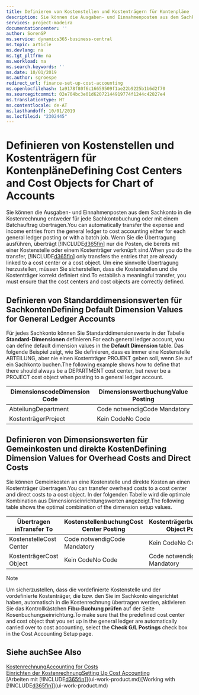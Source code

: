 ```yaml
---
title: Definieren von Kostenstellen und Kostenträgern für Kontenpläne | Microsoft Docs
description: Sie können die Ausgaben- und Einnahmenposten aus dem Sachkonto in die Kostenrechnung entweder für jede Sachkontobuchung oder mit einem Batchauftrag übertragen. Wenn Sie die Übertragung ausführen, überträgt das System nur die Posten, die bereits mit einer Kostenstelle oder einem Kostenträger verknüpft sind. Um eine sinnvolle Übertragung herzustellen, müssen Sie sicherstellen, dass die Kostenstellen und die Kostenträger korrekt definiert sind.
services: project-madeira
documentationcenter: ''
author: SorenGP
ms.service: dynamics365-business-central
ms.topic: article
ms.devlang: na
ms.tgt_pltfrm: na
ms.workload: na
ms.search.keywords: ''
ms.date: 10/01/2019
ms.author: sgroespe
redirect_url: finance-set-up-cost-accounting
ms.openlocfilehash: 1a9178f80f6c16659509f1ae22b9225b1b6d2f70
ms.sourcegitcommit: 02e704bc3e01d62072144919774f1244c42827e4
ms.translationtype: HT
ms.contentlocale: de-AT
ms.lasthandoff: 10/01/2019
ms.locfileid: "2302445"
---
```

# <a name="defining-cost-centers-and-cost-objects-for-chart-of-accounts"></a><span data-ttu-id="2ea6d-105">Definieren von Kostenstellen und Kostenträgern für Kontenpläne</span><span class="sxs-lookup"><span data-stu-id="2ea6d-105">Defining Cost Centers and Cost Objects for Chart of Accounts</span></span>
<span data-ttu-id="2ea6d-106">Sie können die Ausgaben- und Einnahmenposten aus dem Sachkonto in die Kostenrechnung entweder für jede Sachkontobuchung oder mit einem Batchauftrag übertragen.</span><span class="sxs-lookup"><span data-stu-id="2ea6d-106">You can automatically transfer the expense and income entries from the general ledger to cost accounting either for each general ledger posting or with a batch job.</span></span> <span data-ttu-id="2ea6d-107">Wenn Sie die Übertragung ausführen, überträgt [!INCLUDE[d365fin](includes/d365fin_md.md)] nur die Posten, die bereits mit einer Kostenstelle oder einem Kostenträger verknüpft sind.</span><span class="sxs-lookup"><span data-stu-id="2ea6d-107">When you do the transfer, [!INCLUDE[d365fin](includes/d365fin_md.md)] only transfers the entries that are already linked to a cost center or a cost object.</span></span> <span data-ttu-id="2ea6d-108">Um eine sinnvolle Übertragung herzustellen, müssen Sie sicherstellen, dass die Kostenstellen und die Kostenträger korrekt definiert sind.</span><span class="sxs-lookup"><span data-stu-id="2ea6d-108">To establish a meaningful transfer, you must ensure that the cost centers and cost objects are correctly defined.</span></span>  

## <a name="defining-default-dimension-values-for-general-ledger-accounts"></a><span data-ttu-id="2ea6d-109">Definieren von Standarddimensionswerten für Sachkonten</span><span class="sxs-lookup"><span data-stu-id="2ea6d-109">Defining Default Dimension Values for General Ledger Accounts</span></span>  
<span data-ttu-id="2ea6d-110">Für jedes Sachkonto können Sie Standarddimensionswerte in der Tabelle **Standard-Dimensionen** definieren.</span><span class="sxs-lookup"><span data-stu-id="2ea6d-110">For each general ledger account, you can define default dimension values in the **Default Dimension** table.</span></span> <span data-ttu-id="2ea6d-111">Das folgende Beispiel zeigt, wie Sie definieren, dass es immer eine Kostenstelle ABTEILUNG, aber nie einen Kostenträger PROJEKT geben soll, wenn Sie auf ein Sachkonto buchen.</span><span class="sxs-lookup"><span data-stu-id="2ea6d-111">The following example shows how to define that there should always be a DEPARTMENT cost center, but never be a PROJECT cost object when posting to a general ledger account.</span></span>  

|<span data-ttu-id="2ea6d-112">**Dimensionscode**</span><span class="sxs-lookup"><span data-stu-id="2ea6d-112">**Dimension Code**</span></span>|<span data-ttu-id="2ea6d-113">**Dimensionswertbuchung**</span><span class="sxs-lookup"><span data-stu-id="2ea6d-113">**Value Posting**</span></span>|  
|------------------------------------------|-----------------------------------------|  
|<span data-ttu-id="2ea6d-114">Abteilung</span><span class="sxs-lookup"><span data-stu-id="2ea6d-114">Department</span></span>|<span data-ttu-id="2ea6d-115">Code notwendig</span><span class="sxs-lookup"><span data-stu-id="2ea6d-115">Code Mandatory</span></span>|  
|<span data-ttu-id="2ea6d-116">Kostenträger</span><span class="sxs-lookup"><span data-stu-id="2ea6d-116">Project</span></span>|<span data-ttu-id="2ea6d-117">Kein Code</span><span class="sxs-lookup"><span data-stu-id="2ea6d-117">No Code</span></span>|  

## <a name="defining-dimension-values-for-overhead-costs-and-direct-costs"></a><span data-ttu-id="2ea6d-118">Definieren von Dimensionswerten für Gemeinkosten und direkte Kosten</span><span class="sxs-lookup"><span data-stu-id="2ea6d-118">Defining Dimension Values for Overhead Costs and Direct Costs</span></span>  
 <span data-ttu-id="2ea6d-119">Sie können Gemeinkosten an eine Kostenstelle und direkte Kosten an einen Kostenträger übertragen.</span><span class="sxs-lookup"><span data-stu-id="2ea6d-119">You can transfer overhead costs to a cost center and direct costs to a cost object.</span></span> <span data-ttu-id="2ea6d-120">In der folgenden Tabelle wird die optimale Kombination aus Dimensionseinrichtungswerten angezeigt.</span><span class="sxs-lookup"><span data-stu-id="2ea6d-120">The following table shows the optimal combination of the dimension setup values.</span></span>  

|<span data-ttu-id="2ea6d-121">Übertragen in</span><span class="sxs-lookup"><span data-stu-id="2ea6d-121">Transfer To</span></span>|<span data-ttu-id="2ea6d-122">Kostenstellenbuchung</span><span class="sxs-lookup"><span data-stu-id="2ea6d-122">Cost Center Posting</span></span>|<span data-ttu-id="2ea6d-123">Kostenträgerbuchung</span><span class="sxs-lookup"><span data-stu-id="2ea6d-123">Cost Object Posting</span></span>|  
|-----------------|-------------------------|-------------------------|  
|<span data-ttu-id="2ea6d-124">Kostenstelle</span><span class="sxs-lookup"><span data-stu-id="2ea6d-124">Cost Center</span></span>|<span data-ttu-id="2ea6d-125">Code notwendig</span><span class="sxs-lookup"><span data-stu-id="2ea6d-125">Code Mandatory</span></span>|<span data-ttu-id="2ea6d-126">Kein Code</span><span class="sxs-lookup"><span data-stu-id="2ea6d-126">No Code</span></span>|  
|<span data-ttu-id="2ea6d-127">Kostenträger</span><span class="sxs-lookup"><span data-stu-id="2ea6d-127">Cost Object</span></span>|<span data-ttu-id="2ea6d-128">Kein Code</span><span class="sxs-lookup"><span data-stu-id="2ea6d-128">No Code</span></span>|<span data-ttu-id="2ea6d-129">Code notwendig</span><span class="sxs-lookup"><span data-stu-id="2ea6d-129">Code Mandatory</span></span>|  

> [!NOTE]  
>  <span data-ttu-id="2ea6d-130">Um sicherzustellen, dass die vordefinierte Kostenstelle und der vordefinierte Kostenträger, die bzw. den Sie im Sachkonto eingerichtet haben, automatisch in die Kostenrechnung übertragen werden, aktivieren Sie das Kontrollkästchen **Fibu-Buchung prüfen** auf der Seite Kosenbuchungseinrichtung.</span><span class="sxs-lookup"><span data-stu-id="2ea6d-130">To make sure that the predefined cost center and cost object that you set up in the general ledger are automatically carried over to cost accounting, select the **Check G/L Postings** check box in the Cost Accounting Setup page.</span></span>  

## <a name="see-also"></a><span data-ttu-id="2ea6d-131">Siehe auch</span><span class="sxs-lookup"><span data-stu-id="2ea6d-131">See Also</span></span>  
[<span data-ttu-id="2ea6d-132">Kostenrechnung</span><span class="sxs-lookup"><span data-stu-id="2ea6d-132">Accounting for Costs</span></span>](finance-manage-cost-accounting.md)  
[<span data-ttu-id="2ea6d-133">Einrichten der Kostenrechnung</span><span class="sxs-lookup"><span data-stu-id="2ea6d-133">Setting Up Cost Accounting</span></span>](finance-set-up-cost-accounting.md)  
<span data-ttu-id="2ea6d-134">[Arbeiten mit [!INCLUDE[d365fin](includes/d365fin_md.md)]](ui-work-product.md)</span><span class="sxs-lookup"><span data-stu-id="2ea6d-134">[Working with [!INCLUDE[d365fin](includes/d365fin_md.md)]](ui-work-product.md)</span></span>
